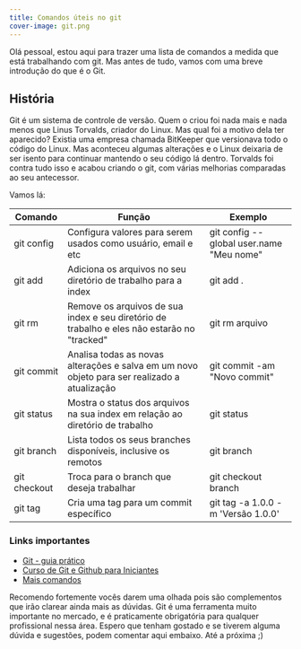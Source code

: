 ```yaml
---
title: Comandos úteis no git
cover-image: git.png
---
```


Olá pessoal, estou aqui para trazer uma lista de comandos a medida que está trabalhando com git.
Mas antes de tudo, vamos com uma breve introdução do que é o Git.

<!--more-->

## História

Git é um sistema de controle de versão. Quem o criou foi nada mais e nada menos que Linus Torvalds,
criador do Linux. Mas qual foi a motivo dela ter aparecido? Existia uma empresa chamada BitKeeper
que versionava todo o código do Linux. Mas aconteceu algumas alterações e o Linux deixaria de ser isento 
para continuar mantendo o seu código lá dentro. Torvalds foi contra tudo isso e acabou criando o git,
com várias melhorias comparadas ao seu antecessor.

Vamos lá:

| Comando  | Função  | Exemplo |
------------ | ------------- | --------------- 
| git config    | Configura valores para serem usados como usuário, email e etc | git config --global user.name "Meu nome" 
| git add | Adiciona os arquivos no seu diretório de trabalho para a index      |    git add . |
| git rm  | Remove os arquivos de sua index e seu diretório de trabalho	e eles não estarão no "tracked" | git rm arquivo
| git commit | Analisa todas as novas alterações e salva em um novo objeto para ser realizado a atualização | git commit -am "Novo commit" |
| git status | Mostra o status dos arquivos na sua index em relação ao diretório de trabalho | git status |
| git branch | Lista todos os seus branches disponíveis, inclusive os remotos | git branch |
| git checkout | Troca para o branch que deseja trabalhar | git checkout branch |
| git tag | Cria uma tag para um commit específico | git tag -a 1.0.0 -m 'Versão 1.0.0' |

### Links importantes

* [Git - guia prático](http://rogerdudler.github.io/git-guide/index.pt_BR.html)
* [Curso de Git e Github para Iniciantes](Githttp://willianjusten.teachable.com/courses/enrolled/git-e-github-para-iniciantes)
* [Mais comandos](https://www.siteground.com/tutorials/git/commands.htm)

Recomendo fortemente vocês darem uma olhada pois são complementos que irão clarear ainda mais as dúvidas. Git é uma ferramenta muito importante no mercado, e é praticamente obrigatória para qualquer profissional nessa área. Espero que tenham gostado e se tiverem alguma dúvida e sugestões, podem comentar aqui embaixo. Até a próxima ;)